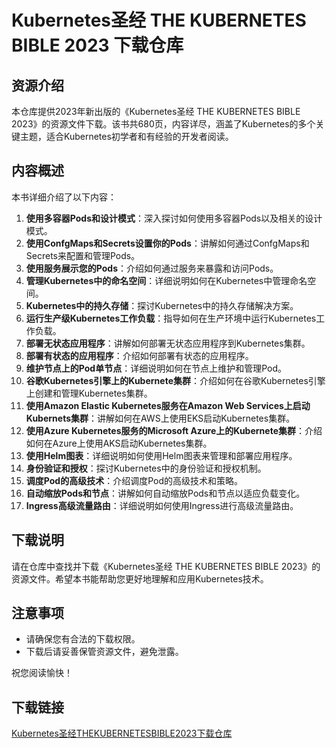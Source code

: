 # Kubernetes圣经 THE KUBERNETES BIBLE 2023 下载仓库

## 资源介绍

本仓库提供2023年新出版的《Kubernetes圣经 THE KUBERNETES BIBLE 2023》的资源文件下载。该书共680页，内容详尽，涵盖了Kubernetes的多个关键主题，适合Kubernetes初学者和有经验的开发者阅读。

## 内容概述

本书详细介绍了以下内容：

1. **使用多容器Pods和设计模式**：深入探讨如何使用多容器Pods以及相关的设计模式。
2. **使用ConfgMaps和Secrets设置你的Pods**：讲解如何通过ConfgMaps和Secrets来配置和管理Pods。
3. **使用服务展示您的Pods**：介绍如何通过服务来暴露和访问Pods。
4. **管理Kubernetes中的命名空间**：详细说明如何在Kubernetes中管理命名空间。
5. **Kubernetes中的持久存储**：探讨Kubernetes中的持久存储解决方案。
6. **运行生产级Kubernetes工作负载**：指导如何在生产环境中运行Kubernetes工作负载。
7. **部署无状态应用程序**：讲解如何部署无状态应用程序到Kubernetes集群。
8. **部署有状态的应用程序**：介绍如何部署有状态的应用程序。
9. **维护节点上的Pod单节点**：详细说明如何在节点上维护和管理Pod。
10. **谷歌Kubernetes引擎上的Kubernete集群**：介绍如何在谷歌Kubernetes引擎上创建和管理Kubernetes集群。
11. **使用Amazon Elastic Kubernetes服务在Amazon Web Services上启动Kubernets集群**：讲解如何在AWS上使用EKS启动Kubernetes集群。
12. **使用Azure Kubernetes服务的Microsoft Azure上的Kubernete集群**：介绍如何在Azure上使用AKS启动Kubernetes集群。
13. **使用Helm图表**：详细说明如何使用Helm图表来管理和部署应用程序。
14. **身份验证和授权**：探讨Kubernetes中的身份验证和授权机制。
15. **调度Pod的高级技术**：介绍调度Pod的高级技术和策略。
16. **自动缩放Pods和节点**：讲解如何自动缩放Pods和节点以适应负载变化。
17. **Ingress高级流量路由**：详细说明如何使用Ingress进行高级流量路由。

## 下载说明

请在仓库中查找并下载《Kubernetes圣经 THE KUBERNETES BIBLE 2023》的资源文件。希望本书能帮助您更好地理解和应用Kubernetes技术。

## 注意事项

- 请确保您有合法的下载权限。
- 下载后请妥善保管资源文件，避免泄露。

祝您阅读愉快！

## 下载链接

[Kubernetes圣经THEKUBERNETESBIBLE2023下载仓库](https://pan.quark.cn/s/5bd11aa0161c)